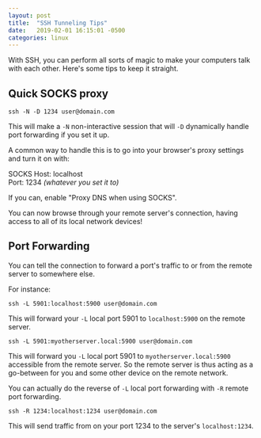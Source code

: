 ```yaml
---
layout: post
title:  "SSH Tunneling Tips"
date:   2019-02-01 16:15:01 -0500
categories: linux
---
```


With SSH, you can perform all sorts of magic to make your computers talk with each other. Here's some tips to keep it straight. 

## Quick SOCKS proxy 

```
ssh -N -D 1234 user@domain.com
```

This will make a ```-N``` non-interactive session that will ```-D``` dynamically handle port forwarding if you set it up. 

A common way to handle this is to go into your browser's proxy settings and turn it on with: 

SOCKS Host: localhost  
Port: 1234 *(whatever you set it to)*

If you can, enable "Proxy DNS when using SOCKS". 

You can now browse through your remote server's connection, having access to all of its local network devices!

## Port Forwarding

You can tell the connection to forward a port's traffic to or from the remote server to somewhere else.

For instance:

```
ssh -L 5901:localhost:5900 user@domain.com
```

This will forward your `-L` local port 5901 to `localhost:5900` on the remote server. 

```
ssh -L 5901:myotherserver.local:5900 user@domain.com
```

This will forward you `-L` local port 5901 to `myotherserver.local:5900` accessible from the remote server. So the remote server is thus acting as a go-between for you and some other device on the remote network.

You can actually do the reverse of `-L` local port forwarding with `-R` remote port forwarding.

```
ssh -R 1234:localhost:1234 user@domain.com
```

This will send traffic from on your port 1234 to the server's `localhost:1234`.

